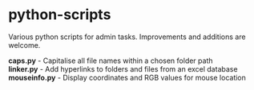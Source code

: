 # python-scripts
Various python scripts for admin tasks. Improvements and additions are welcome.

**caps.py** - Capitalise all file names within a chosen folder path  
**linker.py** - Add hyperlinks to folders and files from an excel database  
**mouseinfo.py** - Display coordinates and RGB values for mouse location
